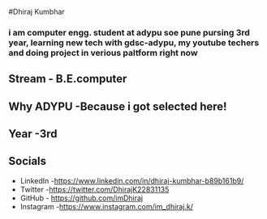#Dhiraj Kumbhar
### i am computer engg. student at adypu soe pune pursing 3rd year, learning new tech with gdsc-adypu, my youtube techers and doing project in verious paltform right now

## Stream - B.E.computer
## Why ADYPU -Because i got selected here! 
## Year -3rd

## Socials
* LinkedIn -https://www.linkedin.com/in/dhiraj-kumbhar-b89b161b9/ 
* Twitter -https://twitter.com/DhirajK22831135
* GitHub - https://github.com/imDhiraj
* Instagram -https://www.instagram.com/im_dhiraj.k/
